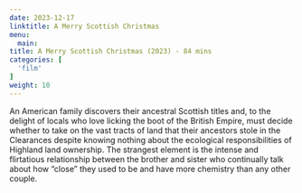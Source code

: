 ```yaml
---
date: 2023-12-17
linktitle: A Merry Scottish Christmas
menu:
  main:
title: A Merry Scottish Christmas (2023) - 84 mins
categories: [
  'film'
]
weight: 10
---
```


An American family discovers their ancestral Scottish titles and, to the delight of locals who love licking the boot of the British Empire, must decide whether to take on the vast tracts of land that their ancestors stole in the Clearances despite knowing nothing about the ecological responsibilities of Highland land ownership. The strangest element is the intense and flirtatious relationship between the brother and sister who continually talk about how “close” they used to be and have more chemistry than any other couple.

